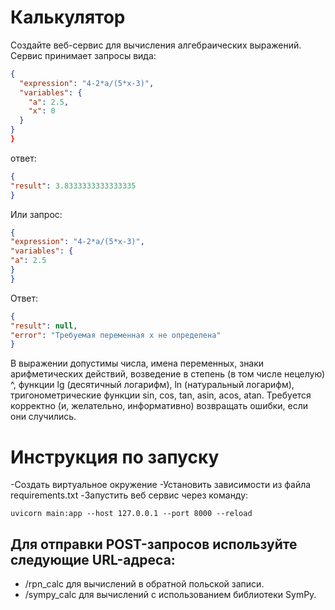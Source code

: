 # Калькулятор

Создайте веб-сервис для вычисления алгебраических выражений. Сервис принимает запросы вида:

```json
{
  "expression": "4-2*a/(5*x-3)",
  "variables": {
    "a": 2.5,
    "x": 0
  }
}
}
```
ответ:
```json
{
"result": 3.8333333333333335
}
```
Или запрос:
```json
{
"expression": "4-2*a/(5*x-3)",
"variables": {
"a": 2.5
}
}
```
Ответ:
```json
{
"result": null,
"error": "Требуемая переменная x не определена"
}
```
В выражении допустимы числа, имена переменных, знаки арифметических действий,
возведение в степень (в том числе нецелую) ^, функции lg (десятичный логарифм), ln
(натуральный логарифм), тригонометрические функции sin, cos, tan, asin, acos, atan.
Требуется корректно (и, желательно, информативно) возвращать ошибки, если они
случились.

# Инструкция по запуску
  -Создать виртуальное окружение
  -Установить зависимости из файла requirements.txt
  -Запустить веб сервис через команду:
  ```
  uvicorn main:app --host 127.0.0.1 --port 8000 --reload
  ```


## Для отправки POST-запросов используйте следующие URL-адреса:

 - /rpn_calc для вычислений в обратной польской записи.
 - /sympy_calc для вычислений с использованием библиотеки SymPy.
